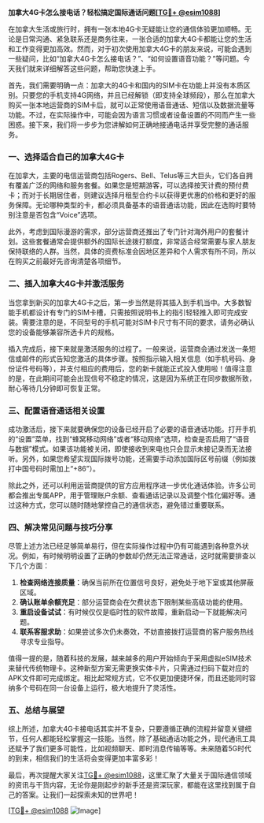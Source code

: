 **加拿大4G卡怎么接电话？轻松搞定国际通话问题[[TG💪+ @esim1088](https://t.me/s/esim1088)]**

在加拿大生活或旅行时，拥有一张本地4G卡无疑能让您的通信体验更加顺畅。无论是日常沟通、紧急联系还是商务往来，一张合适的加拿大4G卡都能让您的生活和工作变得更加高效。然而，对于初次使用加拿大4G卡的朋友来说，可能会遇到一些疑问，比如“加拿大4G卡怎么接电话？”、“如何设置语音功能？”等问题。今天我们就来详细解答这些问题，帮助您快速上手。

首先，我们需要明确一点：加拿大的4G卡和国内的SIM卡在功能上并没有本质区别。只要您的手机支持4G网络，并且已经解锁（即支持全球频段），那么在加拿大购买一张本地运营商的SIM卡后，就可以正常使用语音通话、短信以及数据流量等功能。不过，在实际操作中，可能会因为语言习惯或者设备设置的不同而产生一些困惑。接下来，我们将一步步为您讲解如何正确地接通电话并享受完整的通话服务。

### **一、选择适合自己的加拿大4G卡**

在加拿大，主要的电信运营商包括Rogers、Bell、Telus等三大巨头，它们各自拥有覆盖广泛的网络和服务套餐。如果您是短期游客，可以选择按天计费的预付费卡；而对于长期居住者，则建议选择月租型合约卡以获得更优惠的价格和更好的服务保障。无论哪种类型的卡，都必须具备基本的语音通话功能，因此在选购时要特别注意是否包含“Voice”选项。

此外，考虑到国际漫游的需求，部分运营商还推出了专门针对海外用户的套餐计划。这些套餐通常会提供额外的国际长途拨打额度，非常适合经常需要与家人朋友保持联络的人群。当然，具体的资费标准会因地区差异和个人需求有所不同，所以在购买之前最好先咨询清楚各项细节。

### **二、插入加拿大4G卡并激活服务**

当您拿到新买的加拿大4G卡之后，第一步当然是将其插入到手机当中。大多数智能手机都设计有专门的SIM卡槽，只需按照说明书上的指引轻轻推入即可完成安装。需要注意的是，不同型号的手机可能对SIM卡尺寸有不同的要求，请务必确认您的设备能够兼容所选卡片的规格。

插入完成后，接下来就是激活服务的过程了。一般来说，运营商会通过发送一条短信或邮件的形式告知您激活的具体步骤。按照指示输入相关信息（如手机号码、身份证件号码等），并支付相应的费用后，您的新卡就能正式投入使用啦！值得注意的是，在此期间可能会出现信号不稳定的情况，这是因为系统正在同步数据所致，耐心等待几分钟即可恢复正常。

### **三、配置语音通话相关设置**

成功激活后，接下来就要确保您的设备已经开启了必要的语音通话功能。打开手机的“设置”菜单，找到“蜂窝移动网络”或者“移动网络”选项，检查是否启用了“语音与数据”模式。如果该功能被关闭，即使接收到来电也只会显示未接记录而无法接听。另外，如果您希望实现国际拨号功能，还需要手动添加国际区号前缀（例如拨打中国号码时需加上“+86”）。

除此之外，还可以利用运营商提供的官方应用程序进一步优化通话体验。许多公司都会推出专属APP，用于管理账户余额、查看通话记录以及调整个性化偏好等。通过这种方式，您可以随时随地掌控自己的通信状态，避免错过重要联系。

### **四、解决常见问题与技巧分享**

尽管上述方法已经足够简单易行，但在实际操作过程中仍有可能遇到各种意外状况。例如，有时候明明设置了正确的参数却仍然无法正常通话，这时就需要排查以下几个方面：

1. **检查网络连接质量**：确保当前所在位置信号良好，避免处于地下室或其他屏蔽区域。
2. **确认账单余额充足**：部分运营商会在欠费状态下限制某些高级功能的使用。
3. **重启设备试试**：有时候仅仅是临时性的软件故障，重新启动一下就能解决问题。
4. **联系客服求助**：如果尝试多次仍未奏效，不妨直接拨打运营商的客户服务热线寻求专业指导。

值得一提的是，随着科技的发展，越来越多的用户开始倾向于采用虚拟eSIM技术来替代传统物理卡。这种新型方案无需更换实体卡片，只需通过扫码下载对应的APK文件即可完成绑定。相比起常规方式，它不仅更加便捷环保，而且还能同时容纳多个号码在同一台设备上运行，极大地提升了灵活性。

### **五、总结与展望**

综上所述，加拿大4G卡接电话其实并不复杂，只要遵循正确的流程并留意关键细节，任何人都能轻松掌握这一技能。当然，除了基础通话功能之外，现代通讯工具还赋予了我们更多可能性，比如视频聊天、即时消息传输等等。未来随着5G时代的到来，相信我们的生活将会变得更加丰富多彩！

最后，再次提醒大家关注[TG💪+ @esim1088](https://t.me/s/esim1088)，这里汇聚了大量关于国际通信领域的资讯与干货内容，无论你是刚起步的新手还是资深玩家，都能在这里找到属于自己的答案。让我们一起探索未知的世界吧！

[[TG💪+ @esim1088](https://t.me/s/esim1088) ![Image](https://i.postimg.cc/4NQfJmqS/Snipaste-2025-05-13-00-14-12.png)]